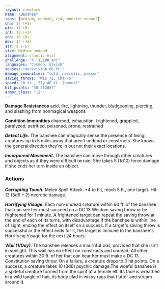 ```yaml
---
layout: creature
name: "Banshee"
tags: [medium, undead, cr4, monster-manual]
cha: 17 (+3)
wis: 11 (0)
int: 12 (+1)
con: 10 (0)
dex: 14 (+2)
str: 1 (-5)
size: Medium undead
alignment: chaotic evil
challenge: "4 (1,100 XP)"
languages: "Common, Elvish"
senses: "darkvision 60 ft."
damage_immunities: "cold, necrotic, poison"
saving_throws: "Wis +2, Cha +5"
speed: "0 ft., fly 40 ft. (hover)"
hit_points: "58 (13d8)"
armor_class: "12"
---
```


**Damage Resistances** acid, fire, lightning, thunder, bludgeoning, piercing, and slashing from nonmagical weapons

**Condition Immunities** charmed, exhaustion, frightened, grappled, paralyzed, petrified, poisoned, prone, restrained

***Detect Life.*** The banshee can magically sense the presence of living creatures up to 5 miles away that aren't  undead or constructs. She knows the general direction they're in but not their exact locations.

***Incorporeal Movement.*** The banshee can move through other creatures and objects as if they were difficult terrain. She takes 5 (1d10) force damage if she ends her turn inside an object.

### Actions

***Corrupting Touch.*** Melee Spell Attack: +4 to hit, reach 5 ft., one target. Hit: 12 (3d6 + 2) necrotic damage.

***Horrifying Visage.*** Each non-undead creature within 60 ft. of the banshee that can see her must succeed on a DC 13 Wisdom saving throw or be frightened for 1 minute. A frightened target can repeat the saving throw at the end of each of its turns, with disadvantage if the banshee is within line of sight, ending the effect on itself on a success. If a target's saving throw is successful or the effect ends for it, the target is immune to the banshee's Horrifying Visage for the next 24 hours.

***Wail (1/Day).*** The banshee releases a mournful wail, provided that she isn't in sunlight. This wail has no effect on constructs and undead. All other creatures within 30 ft. of her that can hear her must make a DC 13 Constitution saving throw. On a failure, a creature drops to 0 hit points. On a success, a creature takes 10 (3d6) psychic damage.The woeful banshee is a spiteful creature formed from the spirit of a female elf. Its face is wreathed in a wild tangle of hair, its body clad in wispy rags that flutter and stream around it.
